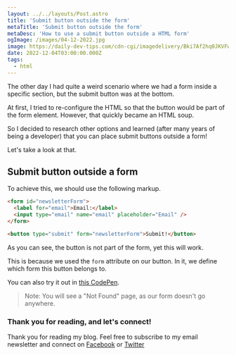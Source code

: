 ```yaml
---
layout: ../../layouts/Post.astro
title: 'Submit button outside the form'
metaTitle: 'Submit button outside the form'
metaDesc: 'How to use a submit button outside a HTML form'
ogImage: /images/04-12-2022.jpg
image: https://daily-dev-tips.com/cdn-cgi/imagedelivery/Bki7Af2hq0JKVFw1XYYMQg/85f72510-7db3-4898-bd8f-8f620b19f100
date: 2022-12-04T03:00:00.000Z
tags:
  - html
---
```


The other day I had quite a weird scenario where we had a form inside a specific section, but the submit button was at the bottom.

At first, I tried to re-configure the HTML so that the button would be part of the form element. However, that quickly became an HTML soup.

So I decided to research other options and learned (after many years of being a developer) that you can place submit buttons outside a form!

Let's take a look at that.

## Submit button outside a form

To achieve this, we should use the following markup.

```html
<form id="newsletterForm">
  <label for="email">Email:</label>
  <input type="email" name="email" placeholder="Email" />
</form>

<button type="submit" form="newsletterForm">Submit!</button>
```

As you can see, the button is not part of the form, yet this will work.

This is because we used the `form` attribute on our button. In it, we define which form this button belongs to.

You can also try it out in [this CodePen](https://codepen.io/rebelchris/pen/MWXGoGj).

> Note: You will see a "Not Found" page, as our form doesn't go anywhere.

### Thank you for reading, and let's connect!

Thank you for reading my blog. Feel free to subscribe to my email newsletter and connect on [Facebook](https://www.facebook.com/DailyDevTipsBlog) or [Twitter](https://twitter.com/DailyDevTips1)
